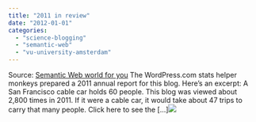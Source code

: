 ```yaml
---
title: "2011 in review"
date: "2012-01-01"
categories: 
  - "science-blogging"
  - "semantic-web"
  - "vu-university-amsterdam"
---
```


Source: [Semantic Web world for you](http://semweb4u.wordpress.com/feed/) The WordPress.com stats helper monkeys prepared a 2011 annual report for this blog. Here’s an excerpt: A San Francisco cable car holds 60 people. This blog was viewed about 2,800 times in 2011. If it were a cable car, it would take about 47 trips to carry that many people. Click here to see the \[...\]![](http://stats.wordpress.com/b.gif?host=semweb4u.wordpress.com&blog=18410093&post=360&subd=semweb4u&ref=&feed=1)
